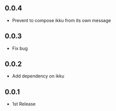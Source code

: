 ## 0.0.4
- Prevent to compose ikku from its own message

## 0.0.3
- Fix bug

## 0.0.2
- Add dependency on ikku

## 0.0.1
- 1st Release
